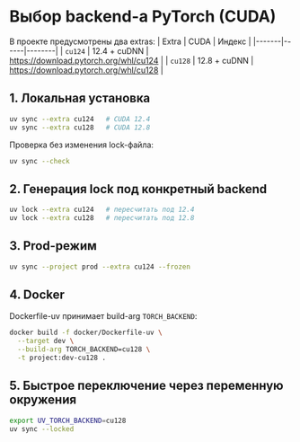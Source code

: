 # Выбор backend-а PyTorch (CUDA)

В проекте предусмотрены два extras:
| Extra | CUDA | Индекс |
|-------|------|--------|
| `cu124` | 12.4 + cuDNN | https://download.pytorch.org/whl/cu124 |
| `cu128` | 12.8 + cuDNN | https://download.pytorch.org/whl/cu128 |

## 1. Локальная установка

```bash
uv sync --extra cu124   # CUDA 12.4
uv sync --extra cu128   # CUDA 12.8
```

Проверка без изменения lock-файла:

```bash
uv sync --check
```

## 2. Генерация lock под конкретный backend

```bash
uv lock --extra cu124   # пересчитать под 12.4
uv lock --extra cu128   # пересчитать под 12.8
```

## 3. Prod-режим

```bash
uv sync --project prod --extra cu124 --frozen
```

## 4. Docker

Dockerfile-uv принимает build-arg `TORCH_BACKEND`:

```bash
docker build -f docker/Dockerfile-uv \
  --target dev \
  --build-arg TORCH_BACKEND=cu128 \
  -t project:dev-cu128 .
```

## 5. Быстрое переключение через переменную окружения

```bash
export UV_TORCH_BACKEND=cu128
uv sync --locked
```
